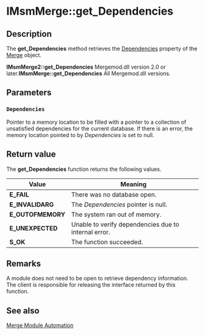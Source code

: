 # IMsmMerge::get_Dependencies

## Description

The
**get_Dependencies** method retrieves the
[Dependencies](https://learn.microsoft.com/windows/desktop/Msi/merge-dependencies) property of the
[Merge](https://learn.microsoft.com/windows/desktop/Msi/merge-object) object.

**IMsmMerge2::get_Dependencies** Mergemod.dll version 2.0 or later.**IMsmMerge::get_Dependencies** All Mergemod.dll versions.

## Parameters

### `Dependencies`

Pointer to a memory location to be filled with a pointer to a collection of unsatisfied dependencies for the current database. If there is an error, the memory location pointed to by *Dependencies* is set to null.

## Return value

The
**get_Dependencies** function returns the following values.

| Value | Meaning |
| --- | --- |
| **E_FAIL** | There was no database open. |
| **E_INVALIDARG** | The *Dependencies* pointer is null. |
| **E_OUTOFMEMORY** | The system ran out of memory. |
| **E_UNEXPECTED** | Unable to verify dependencies due to internal error. |
| **S_OK** | The function succeeded. |

## Remarks

A module does not need to be open to retrieve dependency information. The client is responsible for releasing the interface returned by this function.

## See also

[Merge Module Automation](https://learn.microsoft.com/windows/desktop/Msi/merge-module-automation)